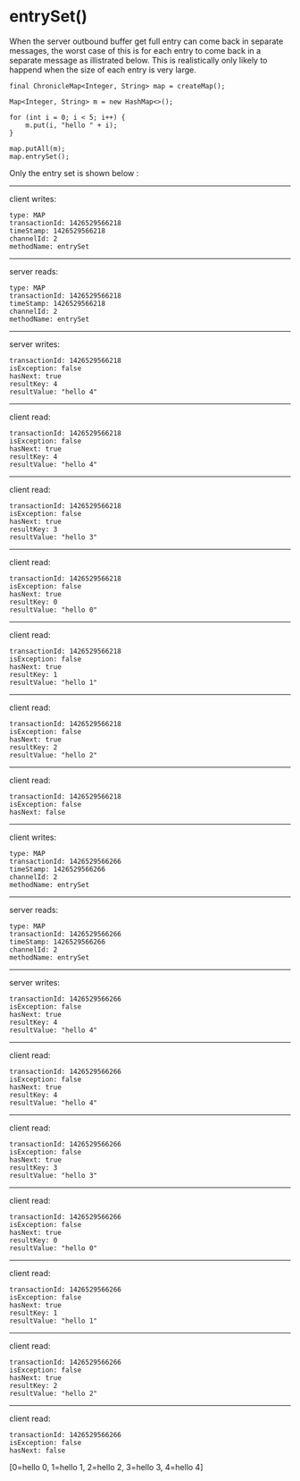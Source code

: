 # entrySet()

When the server outbound buffer get full entry can come back in separate messages, the worst case of this is for each entry to come back in a separate message as illistrated below. This is realistically only likely to happend when the size of each entry is very large.
```
final ChronicleMap<Integer, String> map = createMap();

Map<Integer, String> m = new HashMap<>();

for (int i = 0; i < 5; i++) {
    m.put(i, "hello " + i);
}

map.putAll(m);
map.entrySet();
```

Only the entry set is shown below :

--------------------------------------------
client writes:
```
type: MAP
transactionId: 1426529566218
timeStamp: 1426529566218
channelId: 2
methodName: entrySet
```
--------------------------------------------
server reads:
```
type: MAP
transactionId: 1426529566218
timeStamp: 1426529566218
channelId: 2
methodName: entrySet
```
--------------------------------------------
server writes:
```
transactionId: 1426529566218
isException: false
hasNext: true
resultKey: 4
resultValue: "hello 4"
```

--------------------------------
client read:
```
transactionId: 1426529566218
isException: false
hasNext: true
resultKey: 4
resultValue: "hello 4"
```

--------------------------------
client read:
```
transactionId: 1426529566218
isException: false
hasNext: true
resultKey: 3
resultValue: "hello 3"
```

--------------------------------
client read:
```
transactionId: 1426529566218
isException: false
hasNext: true
resultKey: 0
resultValue: "hello 0"
```

--------------------------------
client read:
```
transactionId: 1426529566218
isException: false
hasNext: true
resultKey: 1
resultValue: "hello 1"
```

--------------------------------
client read:
```
transactionId: 1426529566218
isException: false
hasNext: true
resultKey: 2
resultValue: "hello 2"
```

--------------------------------
client read:
```
transactionId: 1426529566218
isException: false
hasNext: false
```

--------------------------------------------
client writes:
```
type: MAP
transactionId: 1426529566266
timeStamp: 1426529566266
channelId: 2
methodName: entrySet
```
--------------------------------------------
server reads:
```
type: MAP
transactionId: 1426529566266
timeStamp: 1426529566266
channelId: 2
methodName: entrySet
```
--------------------------------------------
server writes:
```
transactionId: 1426529566266
isException: false
hasNext: true
resultKey: 4
resultValue: "hello 4"
```

--------------------------------
client read:
```
transactionId: 1426529566266
isException: false
hasNext: true
resultKey: 4
resultValue: "hello 4"
```

--------------------------------
client read:
```
transactionId: 1426529566266
isException: false
hasNext: true
resultKey: 3
resultValue: "hello 3"
```

--------------------------------
client read:
```
transactionId: 1426529566266
isException: false
hasNext: true
resultKey: 0
resultValue: "hello 0"
```

--------------------------------
client read:
```
transactionId: 1426529566266
isException: false
hasNext: true
resultKey: 1
resultValue: "hello 1"
```

--------------------------------
client read:
```
transactionId: 1426529566266
isException: false
hasNext: true
resultKey: 2
resultValue: "hello 2"
```

--------------------------------
client read:
```
transactionId: 1426529566266
isException: false
hasNext: false
```

[0=hello 0, 1=hello 1, 2=hello 2, 3=hello 3, 4=hello 4]

